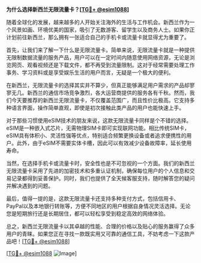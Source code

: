 **为什么选择新西兰无限流量卡？[[TG💪+ @esim1088](https://t.me/s/esim1088)]**

随着全球化的发展，越来越多的人开始关注海外的生活与工作机会。新西兰作为一个风景如画、环境优美的国家，吸引了无数游客、留学生以及商务人士。如果你正计划前往新西兰，那么拥有一张适合自己的手机卡或流量卡就显得尤为重要了。

首先，让我们来了解一下什么是无限流量卡。简单来说，无限流量卡就是一种提供无限制数据流量的服务产品，用户可以在一定时间内随意使用网络资源，无论是浏览网页、观看视频还是下载文件，都不再受到流量限制。这对于经常需要处理工作事务、学习资料或是享受娱乐生活的用户而言，无疑是一个极大的便利。

在新西兰，无限流量卡的选择其实并不算少，但真正能够满足用户需求的产品却寥寥无几。新西兰的通信市场竞争激烈，各大运营商提供的服务各有千秋。然而，我们今天要推荐的新西兰无限流量卡，不仅覆盖范围广，而且性价比极高。它支持多种语言界面，操作简单直观，即使是初次接触此类产品的用户也能快速上手。

对于那些习惯使用eSIM技术的朋友来说，这款无限流量卡同样是个不错的选择。eSIM是一种嵌入式芯片，无需物理SIM卡即可实现联网功能。相比传统SIM卡，eSIM具有体积小、灵活性强等优点，特别适合频繁更换设备或者追求便携性的用户。此外，由于eSIM不需要实体卡槽，因此可以有效减少设备故障率，延长使用寿命。

当然，在选择手机卡或流量卡时，安全性也是不可忽视的一个方面。我们的新西兰无限流量卡采用了先进的加密技术和多重认证机制，确保每位用户的个人信息和交易记录都得到妥善保护。同时，我们也提供了全天候客服支持，随时解答您的疑问并解决遇到的问题。

最后，值得一提的是，这款无限流量卡还支持多种支付方式，包括信用卡、PayPal以及本地银行转账等，方便不同地区的用户根据自身情况灵活选择。无论您是短期旅行还是长期居住，都可以轻松享受到稳定高效的网络体验。

总之，新西兰无限流量卡以其卓越的性能、合理的价格以及贴心的服务赢得了众多用户的青睐。如果您正在寻找一款既实用又可靠的通信工具，不妨考虑一下这款产品吧！[[TG💪+ @esim1088](https://t.me/s/esim1088)]

[[TG💪+ @esim1088](https://t.me/s/esim1088) ![Image](https://i.postimg.cc/4NQfJmqS/Snipaste-2025-05-13-00-14-12.png)]